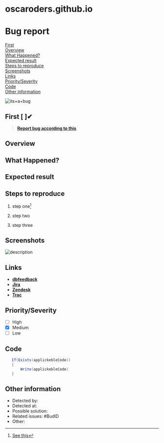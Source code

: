 # oscaroders.github.io
# Bug report

<!-- Report index !-->

[First](#first) <!-- Must do  !-->\
[Overview](#overview) <!-- Must do  !-->\
[What Happened?](#what-happened) <!-- Must do  !-->\
[Expected result](#expected-result) <!-- Must do  !-->\
[Steps to reproduce](#steps-to-reproduce) <!-- Delete if not used  !-->\
[Screenshots](#screenshots) <!-- Delete if not used  !-->\
[Links](#links) <!-- Delete if not used  !-->\
[Priority/Severity](#priorityseverity) <!-- Delete if not used  !-->\
[Code](#code) <!-- Delete if not used  !-->\
[Other information](#other-information) <!-- Delete if not used  !-->

<!-- End of index !-->

![its+a+bug](https://media.giphy.com/media/UAUtB4Oi9U4EM/giphy.gif)

## First [ ]✔
> **[Report bug according to this](https://confluence.ndcsolutions.com/display/TC/Report+bugs)**

## Overview
<!-- This is a summery to get a quick understandingof the issue. !-->

## What Happened?
<!-- A brief description of what happened when you tried to perform an action !-->

## Expected result
<!-- What should have happened when you performed the actions !-->

## Steps to reproduce
<!-- List the steps required to produce the error. !-->

1. step one[^1]

2. step two

3. step three


## Screenshots
<!-- Any relevant screenshots which show the issue. Delete as appropriate. !-->

![description](image.jpg)

## Links
<!-- Any relevant links for the issue. Delete as appropriate!-->

- **[dbfeedback](https://www.whatawonderfullink.sometopdomain)**
- **[Jira](https://www.whatawonderfullink.sometopdomain)** 
- **[Zendesk](https://www.whatawonderfullink.sometopdomain)** 
- **[Trac](https://www.whatawonderfullink.sometopdomain)**

## Priority/Severity
<!-- Delete as appropriate. The priority and severity assigned may be different to this !-->
- [ ] High 
- [x] Medium 
- [ ] Low 

## Code
<!-- Delete as appropriate. Code snippets related issue if any !-->

 ```C#
    If(Exists(applickebleCode))
    {
        Write(applickebleCode)
    }
```

## Other information
<!-- Delete as appropriate. Other/Miscellaneous!-->

- Detected by:
- Detected at: 
- Possible solution:
- Related issues: #BudID
- Other: 



[^1]: [See this](https://gurkstad.blogg.se/)
